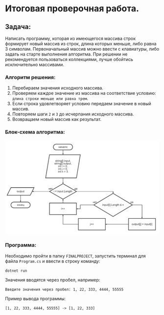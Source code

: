 # Итоговая проверочная работа.

## Задача:
Написать программу, которая из имеющегося массива строк формирует новый массив из строк, длина которых меньше, либо равна 3 символам. Первоначальный массив можно ввести с клавиатуры, либо задать на старте выполнения алгоритма. При решении не рекомендуется пользоваться коллекциями, лучше обойтись исключительно массивами.

### Алгоритм решения:
1. Перебираем значения исходного массива.
2. Проверяем каждое значение из массива на соответствие условию: `длина строки меньше или равна трем`.
3. Если строка удовлетворяет условию передаем значение в новый массив.
4. Повторяем шаги `2` и `3` до исчерпания исходного массива.
5. Возвращаем новый массив как результат.

### Блок-схема алгоритма:
![Диаграмма](/pic/pic.jpeg)

### Программа:
Необходимо пройти в папку `FINALPROJECT`, запустить терминал для файла `Program.cs` и ввести в строку команду:
```
dotnet run 
```
Значения вводятся через пробел, например:
```
Введите значения через пробел: 1, 22, 333, 4444, 55555
```
Пример вывода программы:
```
[1, 22, 333, 4444, 55555] -> [1, 22, 333]
```